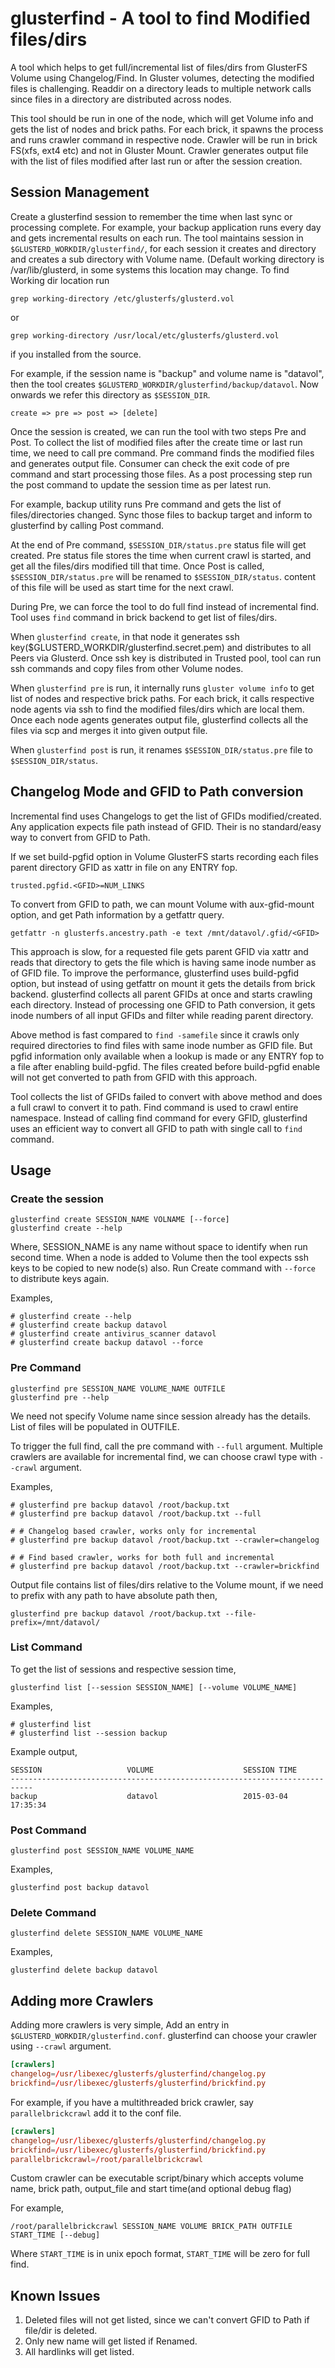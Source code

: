 # glusterfind - A tool to find Modified files/dirs

A tool which helps to get full/incremental list of files/dirs from GlusterFS Volume using Changelog/Find. In Gluster volumes, detecting the modified files is challenging. Readdir on a directory leads to multiple network calls since files in a directory are distributed across nodes.

This tool should be run in one of the node, which will get Volume info and gets the list of nodes and brick paths. For each brick, it spawns the process and runs crawler command in respective node. Crawler will be run in brick FS(xfs, ext4 etc) and not in Gluster Mount. Crawler generates output file with the list of files modified after last run or after the session creation.

## Session Management

Create a glusterfind session to remember the time when last sync or processing complete. For example, your backup application runs every day and gets incremental results on each run. The tool maintains session in `$GLUSTERD_WORKDIR/glusterfind/`, for each session it creates and directory and creates a sub directory with Volume name. (Default working directory is /var/lib/glusterd, in some systems this location may change. To find Working dir location run

```console
grep working-directory /etc/glusterfs/glusterd.vol
```

or

```console
grep working-directory /usr/local/etc/glusterfs/glusterd.vol
```

if you installed from the source.

For example, if the session name is "backup" and volume name is "datavol", then the tool creates `$GLUSTERD_WORKDIR/glusterfind/backup/datavol`. Now onwards we refer this directory as `$SESSION_DIR`.

```{ .text .no-copy }
create => pre => post => [delete]
```

Once the session is created, we can run the tool with two steps Pre and Post. To collect the list of modified files after the create time or last run time, we need to call pre command. Pre command finds the modified files and generates output file. Consumer can check the exit code of pre command and start processing those files. As a post processing step run the post command to update the session time as per latest run.

For example, backup utility runs Pre command and gets the list of files/directories changed. Sync those files to backup target and inform to glusterfind by calling Post command.

At the end of Pre command, `$SESSION_DIR/status.pre` status file will get created. Pre status file stores the time when current crawl is started, and get all the files/dirs modified till that time. Once Post is called, `$SESSION_DIR/status.pre` will be renamed to `$SESSION_DIR/status`. content of this file will be used as start time for the next crawl.

During Pre, we can force the tool to do full find instead of incremental find. Tool uses `find` command in brick backend to get list of files/dirs.

When `glusterfind create`, in that node it generates ssh key($GLUSTERD_WORKDIR/glusterfind.secret.pem) and distributes to all Peers via Glusterd. Once ssh key is distributed in Trusted pool, tool can run ssh commands and copy files from other Volume nodes.

When `glusterfind pre` is run, it internally runs `gluster volume info` to get list of nodes and respective brick paths. For each brick, it calls respective node agents via ssh to find the modified files/dirs which are local them. Once each node agents generates output file, glusterfind collects all the files via scp and merges it into given output file.

When `glusterfind post` is run, it renames `$SESSION_DIR/status.pre` file to `$SESSION_DIR/status`.

## Changelog Mode and GFID to Path conversion

Incremental find uses Changelogs to get the list of GFIDs modified/created. Any application expects file path instead of GFID. Their is no standard/easy way to convert from GFID to Path.

If we set build-pgfid option in Volume GlusterFS starts recording each files parent directory GFID as xattr in file on any ENTRY fop.

```{ .text .no-copy }
trusted.pgfid.<GFID>=NUM_LINKS
```

To convert from GFID to path, we can mount Volume with aux-gfid-mount option, and get Path information by a getfattr query.

```{ .console .no-copy }
getfattr -n glusterfs.ancestry.path -e text /mnt/datavol/.gfid/<GFID>
```

This approach is slow, for a requested file gets parent GFID via xattr and reads that directory to gets the file which is having same inode number as of GFID file. To improve the performance, glusterfind uses build-pgfid option, but instead of using getfattr on mount it gets the details from brick backend. glusterfind collects all parent GFIDs at once and starts crawling each directory. Instead of processing one GFID to Path conversion, it gets inode numbers of all input GFIDs and filter while reading parent directory.

Above method is fast compared to `find -samefile` since it crawls only required directories to find files with same inode number as GFID file. But pgfid information only available when a lookup is made or any ENTRY fop to a file after enabling build-pgfid. The files created before build-pgfid enable will not get converted to path from GFID with this approach.

Tool collects the list of GFIDs failed to convert with above method and does a full crawl to convert it to path. Find command is used to crawl entire namespace. Instead of calling find command for every GFID, glusterfind uses an efficient way to convert all GFID to path with single call to `find` command.

## Usage

### Create the session

```{ .console .no-copy }
glusterfind create SESSION_NAME VOLNAME [--force]
glusterfind create --help
```

Where, SESSION_NAME is any name without space to identify when run second time. When a node is added to Volume then the tool expects ssh keys to be copied to new node(s) also. Run Create command with `--force` to distribute keys again.

Examples,

```{ .console .no-copy }
# glusterfind create --help
# glusterfind create backup datavol
# glusterfind create antivirus_scanner datavol
# glusterfind create backup datavol --force
```

### Pre Command

```{ .console .no-copy }
glusterfind pre SESSION_NAME VOLUME_NAME OUTFILE
glusterfind pre --help
```

We need not specify Volume name since session already has the details. List of files will be populated in OUTFILE.

To trigger the full find, call the pre command with `--full` argument. Multiple crawlers are available for incremental find, we can choose crawl type with `--crawl` argument.

Examples,

```{ .console .no-copy }
# glusterfind pre backup datavol /root/backup.txt
# glusterfind pre backup datavol /root/backup.txt --full

# # Changelog based crawler, works only for incremental
# glusterfind pre backup datavol /root/backup.txt --crawler=changelog

# # Find based crawler, works for both full and incremental
# glusterfind pre backup datavol /root/backup.txt --crawler=brickfind
```

Output file contains list of files/dirs relative to the Volume mount, if we need to prefix with any path to have absolute path then,

```console
glusterfind pre backup datavol /root/backup.txt --file-prefix=/mnt/datavol/
```

### List Command

To get the list of sessions and respective session time,

```{ .console .no-copy }
glusterfind list [--session SESSION_NAME] [--volume VOLUME_NAME]
```

Examples,

```{ .console .no-copy }
# glusterfind list
# glusterfind list --session backup
```

Example output,

```{ .text .no-copy }
SESSION                   VOLUME                    SESSION TIME
---------------------------------------------------------------------------
backup                    datavol                   2015-03-04 17:35:34
```

### Post Command

```{ .console .no-copy }
glusterfind post SESSION_NAME VOLUME_NAME
```

Examples,

```console
glusterfind post backup datavol
```

### Delete Command

```{ .console .no-copy }
glusterfind delete SESSION_NAME VOLUME_NAME
```

Examples,

```console
glusterfind delete backup datavol
```

## Adding more Crawlers

Adding more crawlers is very simple, Add an entry in `$GLUSTERD_WORKDIR/glusterfind.conf`. glusterfind can choose your crawler using `--crawl` argument.

```conf
[crawlers]
changelog=/usr/libexec/glusterfs/glusterfind/changelog.py
brickfind=/usr/libexec/glusterfs/glusterfind/brickfind.py
```

For example, if you have a multithreaded brick crawler, say `parallelbrickcrawl` add it to the conf file.

```conf
[crawlers]
changelog=/usr/libexec/glusterfs/glusterfind/changelog.py
brickfind=/usr/libexec/glusterfs/glusterfind/brickfind.py
parallelbrickcrawl=/root/parallelbrickcrawl
```

Custom crawler can be executable script/binary which accepts volume name, brick path, output_file and start time(and optional debug flag)

For example,

```{ .console .no-copy }
/root/parallelbrickcrawl SESSION_NAME VOLUME BRICK_PATH OUTFILE START_TIME [--debug]
```

Where `START_TIME` is in unix epoch format, `START_TIME` will be zero for full find.

## Known Issues

1. Deleted files will not get listed, since we can't convert GFID to Path if file/dir is deleted.
2. Only new name will get listed if Renamed.
3. All hardlinks will get listed.
